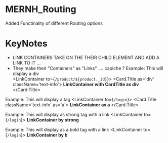 # MERNH_Routing

Added Functinality of different Routing options

# KeyNotes
- LINK CONTAINERS TAKE ON THE THEIR CHILD ELEMENT AND ADD A LINK TO IT ...
- They make their "Containers" as "Links" .... capiche ? 
Example: This will display a div  
        <LinkContainer to={`/product/${product._id}`}>
          <Card.Title as='div' className='text-info'>
            <strong>LinkContainer with CardTitle as div</strong>
          </Card.Title>
        </LinkContainer>

Example: This will display a tag
        <LinkContainer to={`/login`}>
          <Card.Title className='text-info' as='a'>
            <strong>LinkContainer as a </strong>
          </Card.Title>
        </LinkContainer>

Example: This will display as strong tag with a link
        <LinkContainer to={`/login`}>
          <strong>LinkContainer by strong</strong>
        </LinkContainer>

Example: This will display as a bold tag with a link
        <LinkContainer to={`/login`}>
          <b>LinkContainer by b</b>
        </LinkContainer>
